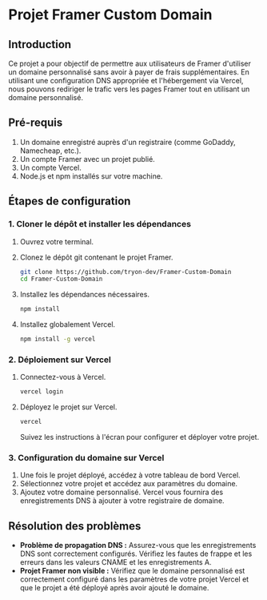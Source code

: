 # Projet Framer Custom Domain

## Introduction
Ce projet a pour objectif de permettre aux utilisateurs de Framer d'utiliser un domaine personnalisé sans avoir à payer de frais supplémentaires. En utilisant une configuration DNS appropriée et l'hébergement via Vercel, nous pouvons rediriger le trafic vers les pages Framer tout en utilisant un domaine personnalisé.

## Pré-requis

1. Un domaine enregistré auprès d'un registraire (comme GoDaddy, Namecheap, etc.).
2. Un compte Framer avec un projet publié.
3. Un compte Vercel.
4. Node.js et npm installés sur votre machine.

## Étapes de configuration

### 1. Cloner le dépôt et installer les dépendances

1. Ouvrez votre terminal.
2. Clonez le dépôt git contenant le projet Framer.

    ```bash
    git clone https://github.com/tryon-dev/Framer-Custom-Domain
    cd Framer-Custom-Domain
    ```

3. Installez les dépendances nécessaires.

    ```bash
    npm install
    ```

4. Installez globalement Vercel.

    ```bash
    npm install -g vercel
    ```

### 2. Déploiement sur Vercel

1. Connectez-vous à Vercel.

    ```bash
    vercel login
    ```

2. Déployez le projet sur Vercel.

    ```bash
    vercel
    ```

    Suivez les instructions à l'écran pour configurer et déployer votre projet.

### 3. Configuration du domaine sur Vercel

1. Une fois le projet déployé, accédez à votre tableau de bord Vercel.
2. Sélectionnez votre projet et accédez aux paramètres du domaine.
3. Ajoutez votre domaine personnalisé. Vercel vous fournira des enregistrements DNS à ajouter à votre registraire de domaine.


## Résolution des problèmes

- **Problème de propagation DNS :** Assurez-vous que les enregistrements DNS sont correctement configurés. Vérifiez les fautes de frappe et les erreurs dans les valeurs CNAME et les enregistrements A.
- **Projet Framer non visible :** Vérifiez que le domaine personnalisé est correctement configuré dans les paramètres de votre projet Vercel et que le projet a été déployé après avoir ajouté le domaine.
